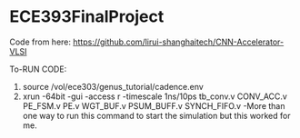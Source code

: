 # ECE393FinalProject
Code from here:
https://github.com/lirui-shanghaitech/CNN-Accelerator-VLSI 


To-RUN CODE:
1. source /vol/ece303/genus_tutorial/cadence.env
2. xrun -64bit -gui -access r -timescale 1ns/10ps tb_conv.v CONV_ACC.v PE_FSM.v PE.v WGT_BUF.v PSUM_BUFF.v SYNCH_FIFO.v 
  -More than one way to run this command to start the simulation but this worked for me.
